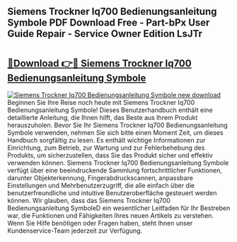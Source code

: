 ## Siemens Trockner Iq700 Bedienungsanleitung Symbole PDF Download Free - Part-bPx User Guide Repair - Service Owner Edition LsJTr

# <h2><a href="http://df23ih.blite.top/?on=Siemens+Trockner+Iq700+Bedienungsanleitung+Symbole">🔗Download 👉🔴 Siemens Trockner Iq700 Bedienungsanleitung Symbole</a></h2>

[![Siemens Trockner Iq700 Bedienungsanleitung Symbole new download](https://i.imgur.com/lujVjoI.png)](http://df23ih.blite.top/?on=Siemens+Trockner+Iq700+Bedienungsanleitung+Symbole)
Beginnen Sie Ihre Reise noch heute mit Siemens Trockner Iq700 Bedienungsanleitung Symbole! Dieses Benutzerhandbuch enthält eine detaillierte Anleitung, die Ihnen hilft, das Beste aus Ihrem Produkt herauszuholen. Bevor Sie Ihr Siemens Trockner Iq700 Bedienungsanleitung Symbole verwenden, nehmen Sie sich bitte einen Moment Zeit, um dieses Handbuch sorgfältig zu lesen. Es enthält wichtige Informationen zur Einrichtung, zum Betrieb, zur Wartung und zur Fehlerbehebung des Produkts, um sicherzustellen, dass Sie das Produkt sicher und effektiv verwenden können. Siemens Trockner Iq700 Bedienungsanleitung Symbole verfügt über eine beeindruckende Sammlung fortschrittlicher Funktionen, darunter Objekterkennung, Fingerabdruckscannen, anpassbare Einstellungen und Mehrbenutzerzugriff, die alle einfach über die benutzerfreundliche und intuitive Benutzeroberfläche gesteuert werden können. Wir glauben, dass das Siemens Trockner Iq700 Bedienungsanleitung SymboleD ein wesentlicher Leitfaden für Ihr Bestreben war, die Funktionen und Fähigkeiten Ihres neuen Artikels zu verstehen. Wenn Sie Hilfe benötigen oder Fragen haben, steht Ihnen unser Kundenservice-Team jederzeit zur Verfügung.
